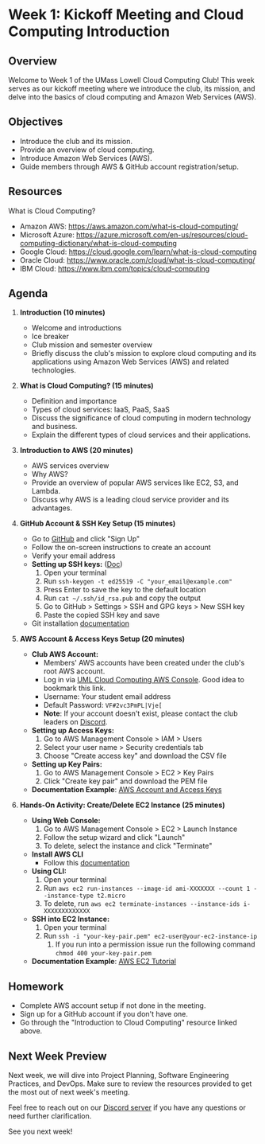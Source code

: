 # Week 1: Kickoff Meeting and Cloud Computing Introduction

## Overview

Welcome to Week 1 of the UMass Lowell Cloud Computing Club! This week serves as our kickoff meeting where we introduce the club, its mission, and delve into the basics of cloud computing and Amazon Web Services (AWS).

## Objectives

- Introduce the club and its mission.
- Provide an overview of cloud computing.
- Introduce Amazon Web Services (AWS).
- Guide members through AWS & GitHub account registration/setup.

## Resources

What is Cloud Computing?
- Amazon AWS: https://aws.amazon.com/what-is-cloud-computing/
- Microsoft Azure: https://azure.microsoft.com/en-us/resources/cloud-computing-dictionary/what-is-cloud-computing
- Google Cloud: https://cloud.google.com/learn/what-is-cloud-computing
- Oracle Cloud: https://www.oracle.com/cloud/what-is-cloud-computing/
- IBM Cloud: https://www.ibm.com/topics/cloud-computing

## Agenda

1. **Introduction (10 minutes)**
    - Welcome and introductions
    - Ice breaker
    - Club mission and semester overview
    - Briefly discuss the club's mission to explore cloud computing and its applications using Amazon Web Services (AWS) and related technologies.

2. **What is Cloud Computing? (15 minutes)**
    - Definition and importance
    - Types of cloud services: IaaS, PaaS, SaaS
    - Discuss the significance of cloud computing in modern technology and business.
    - Explain the different types of cloud services and their applications.

3. **Introduction to AWS (20 minutes)**
    - AWS services overview
    - Why AWS?
    - Provide an overview of popular AWS services like EC2, S3, and Lambda.
    - Discuss why AWS is a leading cloud service provider and its advantages.

4. **GitHub Account & SSH Key Setup (15 minutes)**
    - Go to [GitHub](https://github.com/) and click "Sign Up"
    - Follow the on-screen instructions to create an account
    - Verify your email address
    - **Setting up SSH keys:** ([Doc](https://docs.github.com/en/authentication/connecting-to-github-with-ssh/generating-a-new-ssh-key-and-adding-it-to-the-ssh-agent))
        1. Open your terminal
        2. Run `ssh-keygen -t ed25519 -C "your_email@example.com"`
        3. Press Enter to save the key to the default location
        4. Run `cat ~/.ssh/id_rsa.pub` and copy the output
        5. Go to GitHub > Settings > SSH and GPG keys > New SSH key
        6. Paste the copied SSH key and save
    - Git installation [documentation](https://github.com/git-guides/install-git)

5. **AWS Account & Access Keys Setup (20 minutes)**
    - **Club AWS Account:**
        - Members' AWS accounts have been created under the club's root AWS account.
        - Log in via [UML Cloud Computing AWS Console](https://uml-cloud-computing.signin.aws.amazon.com/console?region=us-east-1). Good idea to bookmark this link. 
        - Username: Your student email address
        - Default Password: `VF#2vc3PmPL|Vje[`
        - **Note**: If your account doesn't exist, please contact the club leaders on [Discord](https://discord.gg/WC2NdqYtDt).
    - **Setting up Access Keys:**
        1. Go to AWS Management Console > IAM > Users
        2. Select your user name > Security credentials tab
        3. Choose "Create access key" and download the CSV file
    - **Setting up Key Pairs:**
        1. Go to AWS Management Console > EC2 > Key Pairs
        2. Click "Create key pair" and download the PEM file
    - **Documentation Example**: [AWS Account and Access Keys](https://docs.aws.amazon.com/powershell/latest/userguide/pstools-appendix-sign-up.html)

6. **Hands-On Activity: Create/Delete EC2 Instance (25 minutes)**
    - **Using Web Console:**
        1. Go to AWS Management Console > EC2 > Launch Instance
        2. Follow the setup wizard and click "Launch"
        3. To delete, select the instance and click "Terminate"
    - **Install AWS CLI**
        - Follow this [documentation](https://docs.aws.amazon.com/cli/latest/userguide/getting-started-install.html)
    - **Using CLI:**
        1. Open your terminal
        2. Run `aws ec2 run-instances --image-id ami-XXXXXXX --count 1 --instance-type t2.micro`
        3. To delete, run `aws ec2 terminate-instances --instance-ids i-XXXXXXXXXXXXX`
    - **SSH into EC2 Instance:**
        1. Open your terminal
        2. Run `ssh -i "your-key-pair.pem" ec2-user@your-ec2-instance-ip`
           1. If you run into a permission issue run the following command `chmod 400 your-key-pair.pem`
    - **Documentation Example**: [AWS EC2 Tutorial](https://medium.com/edureka/aws-ec2-tutorial-16583cc7798e)


## Homework

- Complete AWS account setup if not done in the meeting.
- Sign up for a GitHub account if you don't have one.
- Go through the "Introduction to Cloud Computing" resource linked above.

## Next Week Preview

Next week, we will dive into Project Planning, Software Engineering Practices, and DevOps. Make sure to review the resources provided to get the most out of next week's meeting.

Feel free to reach out on our [Discord server](https://discord.gg/WC2NdqYtDt) if you have any questions or need further clarification.

See you next week!
